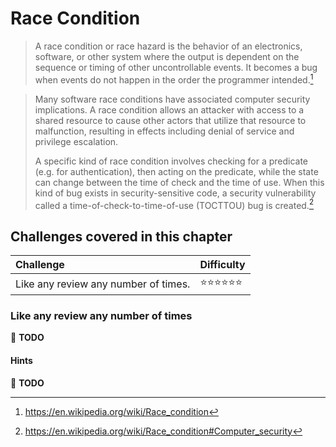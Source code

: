 # Race Condition

> A race condition or race hazard is the behavior of an electronics,
> software, or other system where the output is dependent on the
> sequence or timing of other uncontrollable events. It becomes a bug
> when events do not happen in the order the programmer intended.[^1]

<!-- -->

> Many software race conditions have associated computer security
> implications. A race condition allows an attacker with access to a
> shared resource to cause other actors that utilize that resource to
> malfunction, resulting in effects including denial of service and
> privilege escalation.
>
> A specific kind of race condition involves checking for a predicate
> (e.g. for authentication), then acting on the predicate, while the
> state can change between the time of check and the time of use. When
> this kind of bug exists in security-sensitive code, a security
> vulnerability called a time-of-check-to-time-of-use (TOCTTOU) bug is
> created.[^2]

## Challenges covered in this chapter

| Challenge                            | Difficulty                           |
|:-------------------------------------|:-------------------------------------|
| Like any review any number of times. | :star::star::star::star::star::star: |

### Like any review any number of times

:wrench: **TODO**

#### Hints

:wrench: **TODO**

[^1]: https://en.wikipedia.org/wiki/Race_condition
[^2]: https://en.wikipedia.org/wiki/Race_condition#Computer_security